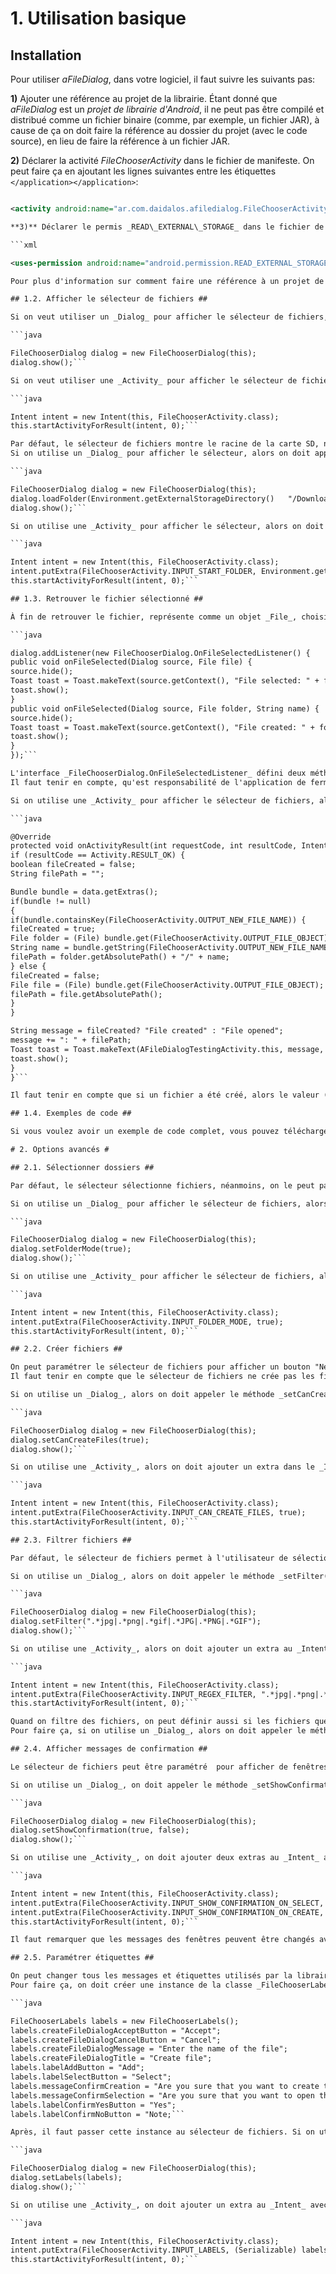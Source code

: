 # 1. Utilisation basique #

## Installation ##

Pour utiliser _aFileDialog_, dans votre logiciel, il faut suivre les suivants pas:

**1)** Ajouter une référence au projet de la librairie. Étant donné que _aFileDialog_ est un _projet de librairie d'Android_, il ne peut pas être compilé et distribué comme un fichier binaire (comme, par exemple, un fichier JAR), à cause de ça on doit faire la référence au dossier du projet (avec le code source), en lieu de faire la référence à un fichier JAR.

**2)** Déclarer la activité _FileChooserActivity_ dans le fichier de manifeste. On peut faire ça en ajoutant les lignes suivantes entre les étiquettes `</application></application>`:

```xml

<activity android:name="ar.com.daidalos.afiledialog.FileChooserActivity" />```

**3)** Déclarer le permis _READ\_EXTERNAL\_STORAGE_ dans le fichier de manifeste, si on a besoin d’accéder à la carte SD (et si on utilise Android 4.1 ou supérieur).

```xml

<uses-permission android:name="android.permission.READ_EXTERNAL_STORAGE" />```

Pour plus d'information sur comment faire une référence à un projet de librairie et comment déclarer une activité dans le fichier de manifeste, vous pouvez lire la [documentation officielle d'Android](http://developer.android.com/tools/projects/projects-eclipse.html).

## 1.2. Afficher le sélecteur de fichiers ##

Si on veut utiliser un _Dialog_ pour afficher le sélecteur de fichiers, on peut utiliser les lignes suivantes:

```java

FileChooserDialog dialog = new FileChooserDialog(this);
dialog.show();```

Si on veut utiliser une _Activity_ pour afficher le sélecteur de fichiers, alors on peut utiliser ces lignes de code:

```java

Intent intent = new Intent(this, FileChooserActivity.class);
this.startActivityForResult(intent, 0);```

Par défaut, le sélecteur de fichiers montre le racine de la carte SD, néanmoins, on peut changer le dossier que le sélecteur montre la première fois qu'il est ouvert.
Si on utilise un _Dialog_ pour afficher le sélecteur, alors on doit appeler le méthode _loadFolder()_ de la classe _FileChooserDialog_:

```java

FileChooserDialog dialog = new FileChooserDialog(this);
dialog.loadFolder(Environment.getExternalStorageDirectory()   "/Download/");
dialog.show();```

Si on utilise une _Activity_ pour afficher le sélecteur, alors on doit ajouter un extra au _Intent_ avec le nom _FileChooserActivity.!INPUT\_START\_FOLDER_ et le chemin du dossier comme le valeur:

```java

Intent intent = new Intent(this, FileChooserActivity.class);
intent.putExtra(FileChooserActivity.INPUT_START_FOLDER, Environment.getExternalStorageDirectory()   "/Download/");
this.startActivityForResult(intent, 0);```

## 1.3. Retrouver le fichier sélectionné ##

À fin de retrouver le fichier, représente comme un objet _File_, choisi par l'utilisateur, si on utilise un _Dialog_ pour afficher le sélecteur, il faut appeler le méthode  _addListener()_, de la classe _FileChooserDialog_, en utilisant comme paramètre une implémentation de la interface _FileChooserDialog.OnFileSelectedListener_:

```java

dialog.addListener(new FileChooserDialog.OnFileSelectedListener() {
public void onFileSelected(Dialog source, File file) {
source.hide();
Toast toast = Toast.makeText(source.getContext(), "File selected: " + file.getName(), Toast.LENGTH_LONG);
toast.show();
}
public void onFileSelected(Dialog source, File folder, String name) {
source.hide();
Toast toast = Toast.makeText(source.getContext(), "File created: " + folder.getName() + "/" + name, Toast.LENGTH_LONG);
toast.show();
}
});```

L'interface _FileChooserDialog.OnFileSelectedListener_ défini deux méthodes: _onFileSelected(Dialog source, File file)_, qui est appelé quand un fichier est sélectionné; et _onFileSelected(Dialog source, File folder, String name)_, qui est appelé quand un fichier est créé.
Il faut tenir en compte, qu'est responsabilité de l'application de fermer le sélecteur de fichiers, une fois que un fichier a été sélectionné. De cette manière, si l'utilisateur sélectionne un fichier incorrecte, l’application peut montrer un message d'erreur et ne pas fermer le sélecteur de fichiers, à fin de permettre à l'utilisateur de sélectionner autre fichier.

Si on utilise une _Activity_ pour afficher le sélecteur de fichiers, alors la _Activity_ que appelle le sélecteur doit implémenter le méthode _onActivityResult()_:

```java

@Override
protected void onActivityResult(int requestCode, int resultCode, Intent data) {
if (resultCode == Activity.RESULT_OK) {
boolean fileCreated = false;
String filePath = "";

Bundle bundle = data.getExtras();
if(bundle != null)
{
if(bundle.containsKey(FileChooserActivity.OUTPUT_NEW_FILE_NAME)) {
fileCreated = true;
File folder = (File) bundle.get(FileChooserActivity.OUTPUT_FILE_OBJECT);
String name = bundle.getString(FileChooserActivity.OUTPUT_NEW_FILE_NAME);
filePath = folder.getAbsolutePath() + "/" + name;
} else {
fileCreated = false;
File file = (File) bundle.get(FileChooserActivity.OUTPUT_FILE_OBJECT);
filePath = file.getAbsolutePath();
}
}

String message = fileCreated? "File created" : "File opened";
message += ": " + filePath;
Toast toast = Toast.makeText(AFileDialogTestingActivity.this, message, Toast.LENGTH_LONG);
toast.show();
}
}```

Il faut tenir en compte que si un fichier a été créé, alors le valeur (à l’intérieur de l'objet _Bundle_) représenté par la mot _FileChooserActivity.!OUTPUT\_NEW\_FILE\_NAME_ contiendra le nom de fichier et le valeur représenté par la mot _FileChooserActivity.!OUTPUT\_FILE\_OBJECT_ contiendra le dossier dans lequel le fichier doit être créé. Autrement, si le fichier a été seulement sélectionné, _FileChooserActivity.!OUTPUT\_NEW\_FILE\_NAME_ contiendra un valeur nulle et _FileChooserActivity.!OUTPUT\_FILE\_OBJECT_ contiendra le fichier sélectionné.

## 1.4. Exemples de code ##

Si vous voulez avoir un exemple de code complet, vous pouvez télécharger le fichier  _**aFileDialog-1.0-Full.zip**_, qui contient un projet de Eclipse que fait référence et utilise la librairie _aFileDialog_.

# 2. Options avancés #

## 2.1. Sélectionner dossiers ##

Par défaut, le sélecteur sélectionne fichiers, néanmoins, on le peut paramétrer pour sélectionner dossiers. Dans ce cas, un bouton "Ok" sera affiché à la section inférieur du sélecteur de fichiers; en appuyant ce bouton on sélectionnera le dossier actuelle (étant donné que l’évènement de toucher un dossier s'utilise pour ouvrir le dossier et afficher tous les fichiers que sont à l’intérieur).

Si on utilise un _Dialog_ pour afficher le sélecteur de fichiers, alors il faut appeler le méthode _setFolderMode(), de la classe_FileChooserDialog_, en utilisant "true" comme paramètre:_

```java

FileChooserDialog dialog = new FileChooserDialog(this);
dialog.setFolderMode(true);
dialog.show();```

Si on utilise une _Activity_ pour afficher le sélecteur de fichiers, alors on doit ajouter un extra au _Intent_ avec le nom _FileChooserActivity.!INPUT\_FOLDER\_MODE_ et avec le valeur "true":

```java

Intent intent = new Intent(this, FileChooserActivity.class);
intent.putExtra(FileChooserActivity.INPUT_FOLDER_MODE, true);
this.startActivityForResult(intent, 0);```

## 2.2. Créer fichiers ##

On peut paramétrer le sélecteur de fichiers pour afficher un bouton "New", pour donner la possibilité aux utilisateurs de créer fichiers ou dossiers. En appuyant ce bouton, une fenêtre émergent que permettra à l'utilisateur de saisir le nom du fichier ou dossier qu'il veut créer.
Il faut tenir en compte que le sélecteur de fichiers ne crée pas les fichiers ou dossiers, il se limite à obtenir le dossiers, dans lequel le fichier doit être créé, et le nom du fichier. Il est responsabilité de l'application, que a ouvert le sélecteur de fichiers, de créer le fichier et de l'ajouter l'extension correcte.

Si on utilise un _Dialog_, alors on doit appeler le méthode _setCanCreateFiles()_ de la classe _FileChooserDialog_, en utilisant "true" comme paramètre:

```java

FileChooserDialog dialog = new FileChooserDialog(this);
dialog.setCanCreateFiles(true);
dialog.show();```

Si on utilise une _Activity_, alors on doit ajouter un extra dans le _Intent_ avec le nom _FileChooserActivity.!INPUT\_CAN\_CREATE\_FILES_ et le valeur "true":

```java

Intent intent = new Intent(this, FileChooserActivity.class);
intent.putExtra(FileChooserActivity.INPUT_CAN_CREATE_FILES, true);
this.startActivityForResult(intent, 0);```

## 2.3. Filtrer fichiers ##

Par défaut, le sélecteur de fichiers permet à l'utilisateur de sélectionner n'importe quel fichier, néanmoins, on peut utiliser expressions régulières pour définir quels fichiers peuvent être sélectionné, selon son nom ou extension.

Si on utilise un _Dialog_, alors on doit appeler le méthode _setFilter()_ de la classe _FileChooserDialog_, en utilisant une expression régulière comme paramètre (dans cet exemple, l'expression régulière définit que seulement fichiers d'images peuvent être sélectionné):

```java

FileChooserDialog dialog = new FileChooserDialog(this);
dialog.setFilter(".*jpg|.*png|.*gif|.*JPG|.*PNG|.*GIF");
dialog.show();```

Si on utilise une _Activity_, alors on doit ajouter un extra au _Intent_ avec nom  _FileChooserActivity.!INPUT\_CAN\_CREATE\_FILES_ et avec l'expression régulière comme valeur:

```java

Intent intent = new Intent(this, FileChooserActivity.class);
intent.putExtra(FileChooserActivity.INPUT_REGEX_FILTER, ".*jpg|.*png|.*gif|.*JPG|.*PNG|.*GIF");
this.startActivityForResult(intent, 0);```

Quand on filtre des fichiers, on peut définir aussi si les fichiers que ne sont pas sélectionnables doivent être affichés ou cachés (quand il sont affichés, il sont montrés avec un couleur grise, à fin d'indiquer à l'utilisateur que il ne le peut pas sélectionner).
Pour faire ça, si on utilise un _Dialog_, alors on doit appeler le méthode _setShowOnlySelectable()_ de la classe _FileChooserDialog_; si on utilise une _Activity_, alors on doit ajouter un extra au _Intent_ avec le nom _FileChooserActivity.!INPUT\_SHOW\_ONLY\_SELECTABLE_.

## 2.4. Afficher messages de confirmation ##

Le sélecteur de fichiers peut être paramétré  pour afficher de fenêtres avec messages de confirmation (avec les options "Oui" et "Non") au sélectionner ou créer un fichier, avec messages comme "Vous êtes sure que vous voulez ouvrir ce fichier?".

Si on utilise un _Dialog_, on doit appeler le méthode _setShowConfirmation()_ de la classe _FileChooserDialog_, le premier paramètre définit si un fenêtre de confirmation doit être affiché au ouvrir un fichier et le deuxième paramètre si la fenêtre doit être affiché quand on créé un fichier:

```java

FileChooserDialog dialog = new FileChooserDialog(this);
dialog.setShowConfirmation(true, false);
dialog.show();```

Si on utilise une _Activity_, on doit ajouter deux extras au _Intent_ avec les noms _FileChooserActivity.!INPUT\_SHOW\_CONFIRMATION\_ON\_CREATE_ et _FileChooserActivity.!INPUT\_SHOW\_CONFIRMATION\_ON\_SELECT_:

```java

Intent intent = new Intent(this, FileChooserActivity.class);
intent.putExtra(FileChooserActivity.INPUT_SHOW_CONFIRMATION_ON_SELECT, true);
intent.putExtra(FileChooserActivity.INPUT_SHOW_CONFIRMATION_ON_CREATE, false);
this.startActivityForResult(intent, 0);```

Il faut remarquer que les messages des fenêtres peuvent être changés avec la classe _FileChooserLabels_.

## 2.5. Paramétrer étiquettes ##

On peut changer tous les messages et étiquettes utilisés par la librairie, pour ajouter de nouveaux messages ou pour ajouter des autre langages.
Pour faire ça, on doit créer une instance de la classe _FileChooserLabels_ et définir le valeur des textes qu'on veut modifier (dans le cas des messages de confirmation, le texte "$file\_name" sera remplacé par le nom du fichier concerné):

```java

FileChooserLabels labels = new FileChooserLabels();
labels.createFileDialogAcceptButton = "Accept";
labels.createFileDialogCancelButton = "Cancel";
labels.createFileDialogMessage = "Enter the name of the file";
labels.createFileDialogTitle = "Create file";
labels.labelAddButton = "Add";
labels.labelSelectButton = "Select";
labels.messageConfirmCreation = "Are you sure that you want to create the file $file_name?";
labels.messageConfirmSelection = "Are you sure that you want to open the file $file_name?";
labels.labelConfirmYesButton = "Yes";
labels.labelConfirmNoButton = "Note;```

Après, il faut passer cette instance au sélecteur de fichiers. Si on utilise un _Dialog_, on doit appeler le méthode _setLabels()_ de la classe _FileChooserDialog_:

```java

FileChooserDialog dialog = new FileChooserDialog(this);
dialog.setLabels(labels);
dialog.show();```

Si on utilise une _Activity_, on doit ajouter un extra au _Intent_ avec le nom _FileChooserActivity.INPUT\_LABELS_:

```java

Intent intent = new Intent(this, FileChooserActivity.class);
intent.putExtra(FileChooserActivity.INPUT_LABELS, (Serializable) labels);
this.startActivityForResult(intent, 0);```
